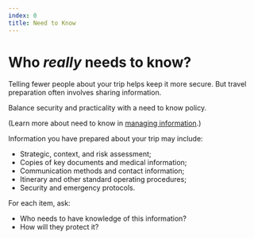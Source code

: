 ```yaml
---
index: 0
title: Need to Know
---
```

# Who *really* needs to know? 

Telling fewer people about your trip helps keep it more secure. But travel preparation often involves sharing information. 

Balance security and practicality with a need to know policy. 

(Learn more about need to know in [managing information](umbrella://lesson/managing-information).)

Information you have prepared about your trip may include: 

*   Strategic, context, and risk assessment;
*	Copies of key documents and medical information;
*	Communication methods and contact information;
*   Itinerary and other standard operating procedures;
*   Security and emergency protocols. 

For each item, ask: 

*	Who needs to have knowledge of this information? 
*	How will they protect it?